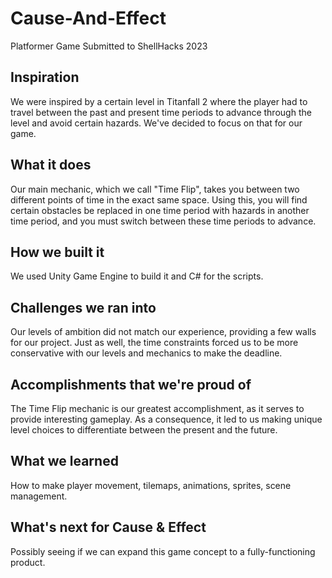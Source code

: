 # Cause-And-Effect

Platformer Game Submitted to ShellHacks 2023

## Inspiration

We were inspired by a certain level in Titanfall 2 where the player had to travel between the past and present time periods to advance through the level and avoid certain hazards. We've decided to focus on that for our game.

## What it does

Our main mechanic, which we call "Time Flip", takes you between two different points of time in the exact same space. Using this, you will find certain obstacles be replaced in one time period with hazards in another time period, and you must switch between these time periods to advance.

## How we built it

We used Unity Game Engine to build it and C# for the scripts.

## Challenges we ran into

Our levels of ambition did not match our experience, providing a few walls for our project. Just as well, the time constraints forced us to be more conservative with our levels and mechanics to make the deadline.

## Accomplishments that we're proud of

The Time Flip mechanic is our greatest accomplishment, as it serves to provide interesting gameplay. As a consequence, it led to us making unique level choices to differentiate between the present and the future.

## What we learned

How to make player movement, tilemaps, animations, sprites, scene management.

## What's next for Cause & Effect

Possibly seeing if we can expand this game concept to a fully-functioning product.
